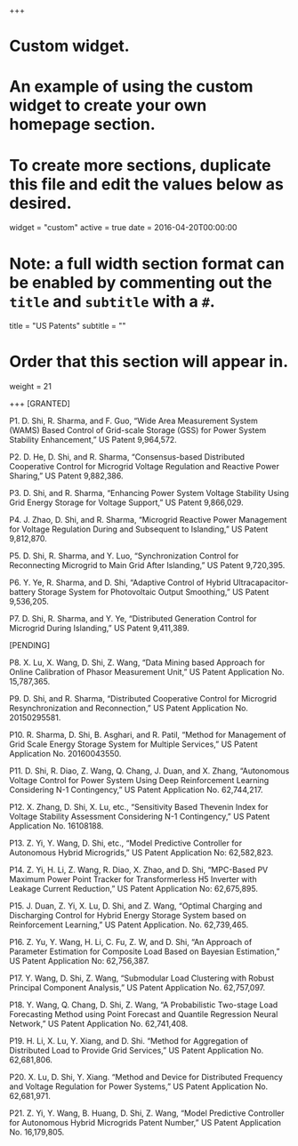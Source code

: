 +++
# Custom widget.
# An example of using the custom widget to create your own homepage section.
# To create more sections, duplicate this file and edit the values below as desired.
widget = "custom"
active = true
date = 2016-04-20T00:00:00

# Note: a full width section format can be enabled by commenting out the `title` and `subtitle` with a `#`.
title = "US Patents"
subtitle = ""

# Order that this section will appear in.
weight = 21

+++
[GRANTED]

P1. D. Shi, R. Sharma, and F. Guo, “Wide Area Measurement System (WAMS) Based Control of Grid-scale Storage (GSS) for Power System Stability Enhancement,” US Patent 9,964,572.

P2. D. He, D. Shi, and R. Sharma, “Consensus-based Distributed Cooperative Control for Microgrid Voltage Regulation and Reactive Power Sharing,” US Patent 9,882,386.

P3. D. Shi, and R. Sharma, “Enhancing Power System Voltage Stability Using Grid Energy Storage for Voltage Support,” US Patent 9,866,029.

P4. J. Zhao, D. Shi, and R. Sharma, “Microgrid Reactive Power Management for Voltage Regulation During and Subsequent to Islanding,” US Patent 9,812,870.

P5. D. Shi, R. Sharma, and Y. Luo, “Synchronization Control for Reconnecting Microgrid to Main Grid After Islanding,” US Patent 9,720,395.

P6. Y. Ye, R. Sharma, and D. Shi, “Adaptive Control of Hybrid Ultracapacitor-battery Storage System for Photovoltaic Output Smoothing,” US Patent 9,536,205.

P7. D. Shi, R. Sharma, and Y. Ye, “Distributed Generation Control for Microgrid During Islanding,” US Patent 9,411,389.

[PENDING]

P8.	X. Lu, X. Wang, D. Shi, Z. Wang, “Data Mining based Approach for Online Calibration of Phasor Measurement Unit,” US Patent Application No. 15,787,365.

P9. D. Shi, and R. Sharma, “Distributed Cooperative Control for Microgrid Resynchronization and Reconnection,” US Patent Application No. 20150295581.

P10. R. Sharma, D. Shi, B. Asghari, and R. Patil, “Method for Management of Grid Scale Energy Storage System for Multiple Services,” US Patent Application No. 20160043550.

P11. D. Shi, R. Diao, Z. Wang, Q. Chang, J. Duan, and X. Zhang, “Autonomous Voltage Control for Power System Using Deep Reinforcement Learning Considering N-1 Contingency,” US Patent Application No. 62,744,217.

P12. X. Zhang, D. Shi, X. Lu, etc., “Sensitivity Based Thevenin Index for Voltage Stability Assessment Considering N-1 Contingency,” US Patent Application No. 16108188.

P13. Z. Yi, Y. Wang, D. Shi, etc., “Model Predictive Controller for Autonomous Hybrid Microgrids,” US Patent Application No: 62,582,823.

P14. Z. Yi, H. Li, Z. Wang, R. Diao, X. Zhao, and D. Shi, “MPC-Based PV Maximum Power Point Tracker for Transformerless H5 Inverter with Leakage Current Reduction,” US Patent Application No: 62,675,895.

P15. J. Duan, Z. Yi, X. Lu, D. Shi, and Z. Wang, “Optimal Charging and Discharging Control for Hybrid Energy Storage System based on Reinforcement Learning,” US Patent Application. No. 62,739,465.

P16. Z. Yu, Y. Wang, H. Li, C. Fu, Z. W, and D. Shi, “An Approach of Parameter Estimation for Composite Load Based on Bayesian Estimation,” US Patent Application No: 62,756,387.

P17. Y. Wang, D. Shi, Z. Wang, “Submodular Load Clustering with Robust Principal Component Analysis,” US Patent Application No. 62,757,097.

P18. Y. Wang, Q. Chang, D. Shi, Z. Wang, “A Probabilistic Two-stage Load Forecasting Method using Point Forecast and Quantile Regression Neural Network,” US Patent Application No. 62,741,408.

P19. H. Li, X. Lu, Y. Xiang, and D. Shi. “Method for Aggregation of Distributed Load to Provide Grid Services,” US Patent Application No. 62,681,806.

P20. X. Lu, D. Shi, Y. Xiang. “Method and Device for Distributed Frequency and Voltage Regulation for Power Systems,” US Patent Application No. 62,681,971.

P21. Z. Yi, Y. Wang, B. Huang, D. Shi, Z. Wang, “Model Predictive Controller for Autonomous Hybrid Microgrids Patent Number,” US Patent Application No. 16,179,805.
